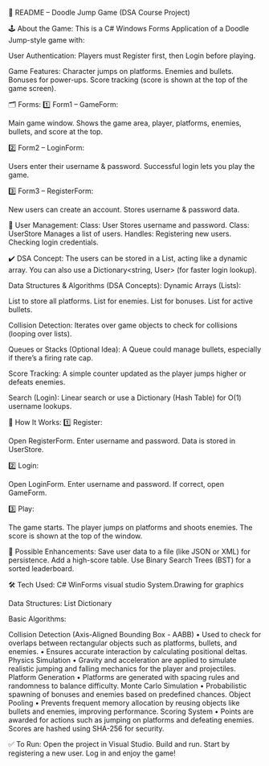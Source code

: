 📄 README – Doodle Jump Game (DSA Course Project)

🕹️ About the Game:
This is a C# Windows Forms Application of a Doodle Jump-style game with:

User Authentication:
Players must Register first, then Login before playing.

Game Features:
Character jumps on platforms.
Enemies and bullets.
Bonuses for power-ups.
Score tracking (score is shown at the top of the game screen).

🗂️ Forms:
1️⃣ Form1 – GameForm:

Main game window.
Shows the game area, player, platforms, enemies, bullets, and score at the top.

2️⃣ Form2 – LoginForm:

Users enter their username & password.
Successful login lets you play the game.

3️⃣ Form3 – RegisterForm:

New users can create an account.
Stores username & password data.

👥 User Management:
Class: User
Stores username and password.
Class: UserStore
Manages a list of users.
Handles:
Registering new users.
Checking login credentials.

✔️ DSA Concept:
The users can be stored in a List<User>, acting like a dynamic array.
You can also use a Dictionary<string, User> (for faster login lookup).

 Data Structures & Algorithms (DSA Concepts):
Dynamic Arrays (Lists):

List<Platform> to store all platforms.
List<Enemy> for enemies.
List<Bonus> for bonuses.
List<Bullet> for active bullets.

Collision Detection:
Iterates over game objects to check for collisions (looping over lists).

Queues or Stacks (Optional Idea):
A Queue<Bullet> could manage bullets, especially if there’s a firing rate cap.

Score Tracking:
A simple counter updated as the player jumps higher or defeats enemies.

Search (Login):
Linear search or use a Dictionary (Hash Table) for O(1) username lookups.

🚀 How It Works:
1️⃣ Register:

Open RegisterForm.
Enter username and password.
Data is stored in UserStore.

2️⃣ Login:

Open LoginForm.
Enter username and password.
If correct, open GameForm.

3️⃣ Play:

The game starts.
The player jumps on platforms and shoots enemies.
The score is shown at the top of the window.

🔑 Possible Enhancements:
Save user data to a file (like JSON or XML) for persistence.
Add a high-score table.
Use Binary Search Trees (BST) for a sorted leaderboard.

🛠️ Tech Used:
C# WinForms
visual studio
System.Drawing for graphics

Data Structures:
List
Dictionary

Basic Algorithms:

Collision Detection (Axis-Aligned Bounding Box - AABB)
•	Used to check for overlaps between rectangular objects such as platforms, bullets, and enemies.
•	Ensures accurate interaction by calculating positional deltas.
Physics Simulation
•	Gravity and acceleration are applied to simulate realistic jumping and falling mechanics for the player and projectiles.
Platform Generation
•	Platforms are generated with spacing rules and randomness to balance difficulty.
Monte Carlo Simulation
•	Probabilistic spawning of bonuses and enemies based on predefined chances.
Object Pooling
•	Prevents frequent memory allocation by reusing objects like bullets and enemies, improving performance.
Scoring System
•	Points are awarded for actions such as jumping on platforms and defeating enemies. Scores are hashed using SHA-256 for security.


✅ To Run:
Open the project in Visual Studio.
Build and run.
Start by registering a new user.
Log in and enjoy the game!
